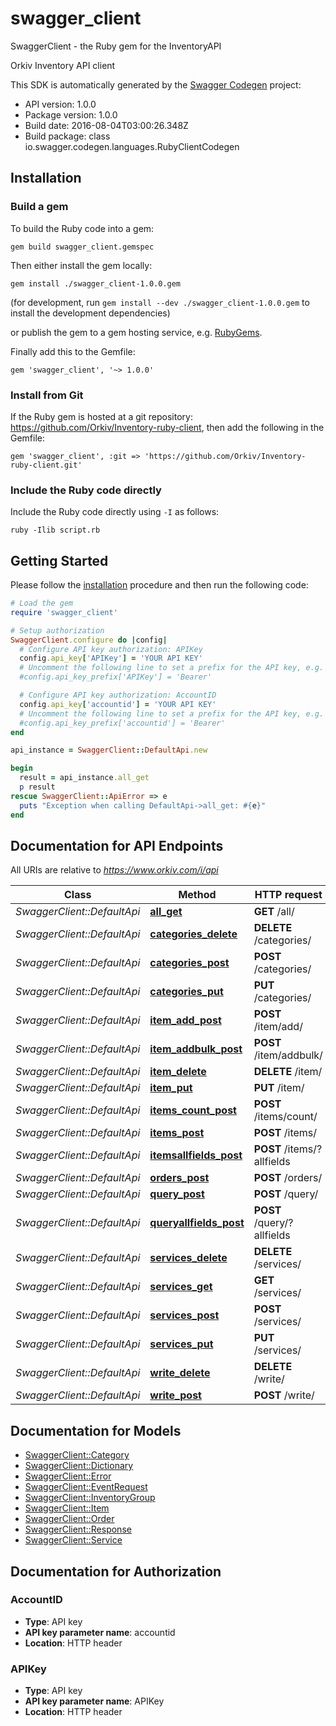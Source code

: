 # swagger_client

SwaggerClient - the Ruby gem for the InventoryAPI

Orkiv Inventory API client 

This SDK is automatically generated by the [Swagger Codegen](https://github.com/swagger-api/swagger-codegen) project:

- API version: 1.0.0
- Package version: 1.0.0
- Build date: 2016-08-04T03:00:26.348Z
- Build package: class io.swagger.codegen.languages.RubyClientCodegen

## Installation

### Build a gem

To build the Ruby code into a gem:

```shell
gem build swagger_client.gemspec
```

Then either install the gem locally:

```shell
gem install ./swagger_client-1.0.0.gem
```
(for development, run `gem install --dev ./swagger_client-1.0.0.gem` to install the development dependencies)

or publish the gem to a gem hosting service, e.g. [RubyGems](https://rubygems.org/).

Finally add this to the Gemfile:

    gem 'swagger_client', '~> 1.0.0'

### Install from Git

If the Ruby gem is hosted at a git repository: https://github.com/Orkiv/Inventory-ruby-client, then add the following in the Gemfile:

    gem 'swagger_client', :git => 'https://github.com/Orkiv/Inventory-ruby-client.git'

### Include the Ruby code directly

Include the Ruby code directly using `-I` as follows:

```shell
ruby -Ilib script.rb
```

## Getting Started

Please follow the [installation](#installation) procedure and then run the following code:
```ruby
# Load the gem
require 'swagger_client'

# Setup authorization
SwaggerClient.configure do |config|
  # Configure API key authorization: APIKey
  config.api_key['APIKey'] = 'YOUR API KEY'
  # Uncomment the following line to set a prefix for the API key, e.g. 'Bearer' (defaults to nil)
  #config.api_key_prefix['APIKey'] = 'Bearer'

  # Configure API key authorization: AccountID
  config.api_key['accountid'] = 'YOUR API KEY'
  # Uncomment the following line to set a prefix for the API key, e.g. 'Bearer' (defaults to nil)
  #config.api_key_prefix['accountid'] = 'Bearer'
end

api_instance = SwaggerClient::DefaultApi.new

begin
  result = api_instance.all_get
  p result
rescue SwaggerClient::ApiError => e
  puts "Exception when calling DefaultApi->all_get: #{e}"
end

```

## Documentation for API Endpoints

All URIs are relative to *https://www.orkiv.com/i/api*

Class | Method | HTTP request | Description
------------ | ------------- | ------------- | -------------
*SwaggerClient::DefaultApi* | [**all_get**](docs/DefaultApi.md#all_get) | **GET** /all/ | 
*SwaggerClient::DefaultApi* | [**categories_delete**](docs/DefaultApi.md#categories_delete) | **DELETE** /categories/ | 
*SwaggerClient::DefaultApi* | [**categories_post**](docs/DefaultApi.md#categories_post) | **POST** /categories/ | 
*SwaggerClient::DefaultApi* | [**categories_put**](docs/DefaultApi.md#categories_put) | **PUT** /categories/ | 
*SwaggerClient::DefaultApi* | [**item_add_post**](docs/DefaultApi.md#item_add_post) | **POST** /item/add/ | 
*SwaggerClient::DefaultApi* | [**item_addbulk_post**](docs/DefaultApi.md#item_addbulk_post) | **POST** /item/addbulk/ | 
*SwaggerClient::DefaultApi* | [**item_delete**](docs/DefaultApi.md#item_delete) | **DELETE** /item/ | 
*SwaggerClient::DefaultApi* | [**item_put**](docs/DefaultApi.md#item_put) | **PUT** /item/ | 
*SwaggerClient::DefaultApi* | [**items_count_post**](docs/DefaultApi.md#items_count_post) | **POST** /items/count/ | 
*SwaggerClient::DefaultApi* | [**items_post**](docs/DefaultApi.md#items_post) | **POST** /items/ | 
*SwaggerClient::DefaultApi* | [**itemsallfields_post**](docs/DefaultApi.md#itemsallfields_post) | **POST** /items/?allfields | 
*SwaggerClient::DefaultApi* | [**orders_post**](docs/DefaultApi.md#orders_post) | **POST** /orders/ | 
*SwaggerClient::DefaultApi* | [**query_post**](docs/DefaultApi.md#query_post) | **POST** /query/ | 
*SwaggerClient::DefaultApi* | [**queryallfields_post**](docs/DefaultApi.md#queryallfields_post) | **POST** /query/?allfields | 
*SwaggerClient::DefaultApi* | [**services_delete**](docs/DefaultApi.md#services_delete) | **DELETE** /services/ | 
*SwaggerClient::DefaultApi* | [**services_get**](docs/DefaultApi.md#services_get) | **GET** /services/ | 
*SwaggerClient::DefaultApi* | [**services_post**](docs/DefaultApi.md#services_post) | **POST** /services/ | 
*SwaggerClient::DefaultApi* | [**services_put**](docs/DefaultApi.md#services_put) | **PUT** /services/ | 
*SwaggerClient::DefaultApi* | [**write_delete**](docs/DefaultApi.md#write_delete) | **DELETE** /write/ | 
*SwaggerClient::DefaultApi* | [**write_post**](docs/DefaultApi.md#write_post) | **POST** /write/ | 


## Documentation for Models

 - [SwaggerClient::Category](docs/Category.md)
 - [SwaggerClient::Dictionary](docs/Dictionary.md)
 - [SwaggerClient::Error](docs/Error.md)
 - [SwaggerClient::EventRequest](docs/EventRequest.md)
 - [SwaggerClient::InventoryGroup](docs/InventoryGroup.md)
 - [SwaggerClient::Item](docs/Item.md)
 - [SwaggerClient::Order](docs/Order.md)
 - [SwaggerClient::Response](docs/Response.md)
 - [SwaggerClient::Service](docs/Service.md)


## Documentation for Authorization


### AccountID

- **Type**: API key
- **API key parameter name**: accountid
- **Location**: HTTP header

### APIKey

- **Type**: API key
- **API key parameter name**: APIKey
- **Location**: HTTP header


